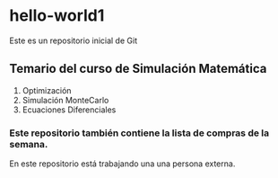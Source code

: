 # hello-world1
Este es un repositorio inicial de Git

## Temario del curso de Simulación Matemática

1. Optimización
2. Simulación MonteCarlo
3. Ecuaciones Diferenciales

### Este repositorio también contiene la lista de compras de la semana.

En este repositorio está trabajando una una persona externa. 
